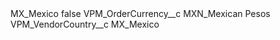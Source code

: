 <?xml version="1.0" encoding="UTF-8"?>
<CustomMetadata xmlns="http://soap.sforce.com/2006/04/metadata" xmlns:xsi="http://www.w3.org/2001/XMLSchema-instance" xmlns:xsd="http://www.w3.org/2001/XMLSchema">
    <label>MX_Mexico</label>
    <protected>false</protected>
    <values>
        <field>VPM_OrderCurrency__c</field>
        <value xsi:type="xsd:string">MXN_Mexican Pesos</value>
    </values>
    <values>
        <field>VPM_VendorCountry__c</field>
        <value xsi:type="xsd:string">MX_Mexico</value>
    </values>
</CustomMetadata>
